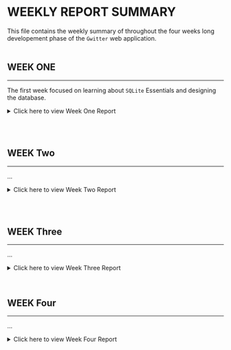 # WEEKLY REPORT SUMMARY

This file contains the weekly summary of throughout the four weeks long developement phase of the `Gwitter` web application. 
\
&nbsp; 
## WEEK ONE
***
The first week focused on learning about `SQLite` Essentials and designing the database.
<details>
<summary> Click here to view Week One Report </summary>

### 1. SQLite Introduction
`SQLite` is a free, cross-platform database management system. It is popular for its efficiency and ability to interface with many different programming languages.
\
&nbsp;
### 2. SQLite Installation
Follow the following steps to install SQLite on your ubuntu pc.
- First upgrade your package list :
    ```properties
        sudo apt update
    ```
- Install `SQLite` :
    ```properties
        sudo apt install sqlite3
    ```
- Version can be verified by :
    ```properties
        sqlite3 --version
    ```
&nbsp;
### 3. SQLite Database Creation
```properties
    sqlite3 <database_name>.db
```
This will create a new database named <database_name>. If the file <database_name>.db already exists, `SQLite` will open a connection to it. If it does not exist, `SQLite` will create it.
\
&nbsp;
### 4. SQLite Table Creation
Tables are used to organize the `SQLite` databases and table stores the information. The table consists of rows and columns. The `SQLite` is `case-sensetive`, where the `SQLite` commands are uppercase and the user information are generally lowercase. And each command in `SQLite` must end with a `semicolon (;)`.  
To create a new table in SQLite we can make use of `CREATE TABLE` statement.
```sql
    CREATE TABLE [IF NOT EXISTS] [schema_name].table_name (
	    column_1 data_type PRIMARY KEY,
   	    column_2 data_type NOT NULL,
	    column_3 data_type DEFAULT 0,
	    table_constraints
    ) [WITHOUT ROWID];
```
What does the syntax represent:
- We specify the name of table after `CREATE TABLE` keywords. One this to keep remember is that table name can't be `sqlite_` as it is reserved for internal `SQLite` use.
- `IF NOT EXISTS` option is used to create a new table is it doesn't exist. If we attempt to create a new table that already exists without using `IF NOT EXISTS` option this will cause error.
- `schema_name` is used to specify which schema the database belongs to.
- Then we specify the column list in the table. Each column has a `column_name` ex. column_1, `data_type`, and the `column_constraints`.
- `SQLite` supports `PRIMARY KEY`, `UNIQUE`, `NOT NULL`, and `CHECK` column constraints.
- We can also specify the table constraints like `PRIMARY KEY`, `FOREIGN KEY`,`UNIQUE`, and `CHECK` constraints.
- The use of `WITHOUT ROWID` is optional. By default, a row in a table has an implicit column, which is referred to as the `rowid`, `oid` or `_rowid_` column. The `rowid` column stores a 64-bit signed integer key that uniquely identifies the row inside the table. If we don’t want `SQLite` creates the `rowid` column, we specify the `WITHOUT ROWID` option. A table that contains the `rowid` column is known as a `rowid` table.
- Table constraints and column constraints can be explanied as if primary key consists of one column then use column constraints but is primary key consists of multiple column then table constraints can be used.
Example:
```sql
    CREATE TABLE groups (
        group_id INTEGER PRIMARY KEY,
        name TEXT NOT NULL
    );
```
The `contact_id` is the primary key of the contacts table. Because the `primary key` consists of one column, you can use the column constraint.
Example:
```sql
    CREATE TABLE contact_groups(
        contact_id INTEGER,
        group_id INTEGER,
        PRIMARY KEY (contact_id, group_id),
        FOREIGN KEY (contact_id) 
            REFERENCES contacts (contact_id) 
                ON DELETE CASCADE 
                ON UPDATE NO ACTION,
        FOREIGN KEY (group_id) 
            REFERENCES groups (group_id) 
                ON DELETE CASCADE 
                ON UPDATE NO ACTION
    );
```
The `contact_groups` table has a `primary key` that consists of two columns: `contact_id` and `group_id`. In addition, the `contact_id` and `group_id` are the `foreign keys`. Therefore, we use `FOREIGN KEY` constraint to define a `foreign key` for each column.
\
&nbsp;
### 5. Data Insertion into SQLite Table
To insert data into a table, we use the `INSERT` statement. `SQLite` provides various forms of the `INSERT` statements that allow you to insert a single row, multiple rows, and default values into a table.
- Example 1: Insert single row into the table.
    ```sql
        INSERT INTO table (column1,column2 ,..) VALUES( value1,	value2 ,...);
    ``` 
    - Specify the name of the table to which you want to insert data after the `INSERT INTO` keywords.
    - Add a comma-separated list of columns after the table name. The column list is optional. However, it is a good practice to include the column list after the table name.
    - Add a comma-separated list of values after the VALUES keyword. If you omit the column list, you have to specify values for all columns in the value list. The number of values in the value list must be the same as the number of columns in the column list.
- Example 2: Inserting multiple rows into a table
    ```sql
        INSERT INTO table1 (column1,column2 ,..)
        VALUES 
           (value1,value2 ,...),
           (value1,value2 ,...),
            ...
           (value1,value2 ,...);
    ``` 
    Each value list following the VALUES clause is a row that will be inserted into the table.
\
&nbsp;
### 6. SELECT Data from Tables in SQLite
The `SELECT` statement is one of the most commonly used statements in SQL. The `SQLite SELECT` statement provides all features of the `SELECT` statement in SQL standard. We often use the `SELECT` statement to query data from one or more table. The syntax of the `SELECT` statement is as follows:
```sql
    SELECT DISTINCT column_list
    FROM table_list
        JOIN table ON join_condition
    WHERE row_filter
    ORDER BY column
    LIMIT count OFFSET offset
    GROUP BY column
    HAVING group_filter;
```
Breaking down the above `SELECT` statement into multiple parts:
- Use `ORDER BY` clause to sort the result set
- Use `DISTINCT` clause to query unique rows in a table
- Use `WHERE` clause to filter rows in the result set
- Use `LIMIT OFFSET` clauses to constrain the number of rows returned
- Use `INNER JOIN` or `LEFT JOIN` to query data from multiple tables using join.
- Use `GROUP BY` to get the group rows into groups and apply aggregate function for each group.
- Use `HAVING` clause to filter groups
Example:
- ```sql
    SELECT column_list
    FROM table;
  ```
  Even though the `SELECT` clause appears before the `FROM` clause, `SQLite` evaluates the `FROM` clause first and then the `SELECT` clause, therefore:
    - First, specify the table where you want to get data from in the `FROM` clause. Notice that you can have more than one table in the `FROM` clause. We will discuss it in the subsequent tutorial.
    - Second, specify a column or a list of comma-separated columns in the `SELECT` clause.
- ```sql
    SELECT * FROM tracks;
  ```
  For a table with many columns, the query would be so long that time-consuming to type. To avoid this, you can use the asterisk (*), which is the shorthand for all columns of the table.
\
&nbsp;
### 7. Altering Tables in SQLite  
`SQLite` allows you to change your table using the `ALTER TABLE` command. This means that you can create new rows and columns, or modify existing rows and columns, and also chage the name of the table.
- Using `SQLite ALTER TABLE` to rename a table  
  To rename a table, you use the following `ALTER TABLE RENAME TO` statement:  
  ```sql
    ALTER TABLE existing_table
    RENAME TO new_table;
  ```
- Using `SQLite ALTER TABLE` to add a new column to a table  
    We can use the `SQLite ALTER TABLE` statement to add a new column to an existing table. In this scenario, `SQLite` appends the new column at the end of the existing column list.  
    The following illustrates the syntax of `ALTER TABLE ADD COLUMN` statement:
    ```sql
        ALTER TABLE table_name
        ADD COLUMN column_definition;
    ```
    Some restrictions:
    - The new column cannot have a UNIQUE or PRIMARY KEY constraint.
    - If the new column has a NOT NULL constraint, you must specify a default value for the column other than a NULL value.
    - The new column cannot have a default of CURRENT_TIMESTAMP, CURRENT_DATE, and CURRENT_TIME, or an expression.
    - If the new column is a foreign key and the foreign key constraint check is enabled, the new column must accept a default value NULL.
- Using `SQLite ALTER TABLE` to rename a column  
    The following shows the syntax of the ALTER TABLE RENAME COLUMN statement:
    ```sql
        ALTER TABLE table_name
        RENAME COLUMN current_name TO new_name;
    ```
\
&nbsp;
### 8. Deleting From Tables in SQLite 
Sometimes we need to remove rows from a table. In this case, we use `SQLite DELETE` statement. The `SQLite DELETE` statement allows you to delete one row, multiple rows, and all rows in a table.  
The syntax of the SQLite DELETE statement is as follows:
```sql
    DELETE FROM table
    WHERE search_condition;
```
- First, specify the name of the table which you want to remove rows after the `DELETE FROM` keywords.
- Second, add a search condition in the `WHERE` clause to identify the rows to remove. The `WHERE` clause is an optional part of the `DELETE` statement. If we omit the `WHERE` clause, the `DELETE` statement will delete all rows in the table.  

`SQLite` also provides an extension to the `DELETE` statement by adding `ORDER BY` and `LIMIT` clauses. If we compile `SQLite` with the `SQLITE_ENABLE_UPDATE_DELETE_LIMIT` compile-time option, we can use the `ORDER BY` and `LIMIT` clause in the `DELETE` statement like the following form:
```sql
    DELETE FROM table
    WHERE search_condition
    ORDER BY criteria
    LIMIT row_count OFFSET offset;
```
The `ORDER BY` clause sorts the rows filtered by the preceding search_condition in the `WHERE` clause and the `LIMIT` clause specifies the number of rows that to be deleted.
\
&nbsp;
### 8. Joining Tables in SQLite 
To join the tables in `SQLite` we can use an `INNER JOIN`, `LEFT JOIN`, or `CROSS JOIN` clause. Each join clause determines how `SQLite` uses data from one table to match with rows in another table.  
Note that `SQLite` doesn’t directly support the `RIGHT JOIN` and `FULL OUTER JOIN`.
- `SQLite INNER JOIN`
    ```sql
        SELECT 
            Title,
            Name
        FROM 
            albums
        INNER JOIN artists 
            ON artists.ArtistId = albums.ArtistId;
    ```
    In this example, the `INNER JOIN` clause matches each row from the albums table with every row from the artists table based on the join condition `(artists.ArtistId = albums.ArtistId)` specified after the `ON` keyword.

    If the join condition evaluates to true (or 1), the columns of rows from both albums and artists tables are included in the result set.
- `SQLite LEFT JOIN`
    ```sql
        SELECT
            Name, 
            Title
        FROM
            artists
        LEFT JOIN albums ON
            artists.ArtistId = albums.ArtistId
        ORDER BY Name;
    ```
    The `LEFT JOIN` clause selects data starting from the left table (artists) and matching rows in the right table (albums) based on the join condition `(artists.ArtistId = albums.ArtistId)` .

    The left join returns all rows from the artists table (or left table) and the matching rows from the albums table (or right table).

    If a row from the left table doesn’t have a matching row in the right table, SQLite includes columns of the rows in the left table and NULL for the columns of the right table.

- `SQLite CROSS JOIN`
    The `CROSS JOIN` clause creates a Cartesian product of rows from the joined tables.

    Unlike the `INNER JOIN` and `LEFT JOIN` clauses, a `CROSS JOIN` doesn’t have a join condition. Here is the basic syntax of the `CROSS JOIN` clause:
    ```sql
        SELECT
            select_list
        FROM table1
        CROSS JOIN table2;
    ```
    The `CROSS JOIN` combines every row from the first table (table1) with every row from the second table (table2) to form the result set.

    If the first table has N rows, the second table has M rows, the final result will have NxM rows.

    A practical example of the `CROSS JOIN` clause is to combine two sets of data for forming an initial data set for further processing. For example, you have a list of products and months, and you want to make a plan when you can sell which products.

</details>

\
&nbsp; 
## WEEK Two
***
...
<details>
<summary> Click here to view Week Two Report </summary>
Comming Soon

</details>

\
&nbsp; 
## WEEK Three
***
...
<details>
<summary> Click here to view Week Three Report </summary>
Comming Soon

</details>


&nbsp; 
## WEEK Four
***
...
<details>
<summary> Click here to view Week Four Report </summary>
Comming Soon

</details>